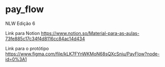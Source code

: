 # pay_flow

NLW Edição 6

Link para Notion 
https://www.notion.so/Material-para-as-aulas-73fe885c17c34f4d8116cc84ac14d434

Link para o protótipo
https://www.figma.com/file/kLK7FYnWKMoN68sQXcSniu/PayFlow?node-id=0%3A1